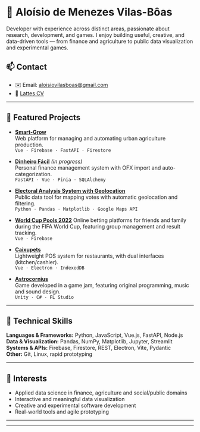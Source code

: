 # 👋 Aloísio de Menezes Vilas-Bôas

Developer with experience across distinct areas, passionate about research, development, and games. I enjoy building useful, creative, and data-driven tools — from finance and agriculture to public data visualization and experimental games.

## 📫 Contact

- ✉️ Email: [aloisiovilasboas@gmail.com](mailto:aloisiovilasboas@gmail.com)  
- 📄 [Lattes CV](https://buscatextual.cnpq.br/buscatextual/visualizacv.do?id=K4250514D4)


---

## 🚀 Featured Projects

- **[Smart-Grow](https://github.com/aloisiovilasboas/smart-grow-showcase)**  
  Web platform for managing and automating urban agriculture production.  
  `Vue · Firebase · FastAPI · Firestore`

- **[Dinheiro Fácil](https://github.com/aloisiovilasboas/financeiro-electron)** *(in progress)*  
  Personal finance management system with OFX import and auto-categorization.  
  `FastAPI · Vue · Pinia · SQLAlchemy`

- **[Electoral Analysis System with Geolocation](https://github.com/aloisiovilasboas/eleicao-por-territorio/)**  
  Public data tool for mapping votes with automatic geolocation and filtering.  
  `Python · Pandas · Matplotlib · Google Maps API`

- **[World Cup Pools 2022](https://github.com/aloisiovilasboas/bolao2022-vite-vue-firebase)**
  Online betting platforms for friends and family during the FIFA World Cup, featuring group management and result tracking.  
  `Vue · Firebase`

- **[Caixupets](https://github.com/aloisiovilasboas/caixupets-showcase)**  
  Lightweight POS system for restaurants, with dual interfaces (kitchen/cashier).  
  `Vue · Electron · IndexedDB`

- **[Astrocornius](https://99lab.itch.io/astrocornius)**  
  Game developed in a game jam, featuring original programming, music and sound design.  
  `Unity · C# · FL Studio`

---

## 🧰 Technical Skills

**Languages & Frameworks:** Python, JavaScript, Vue.js, FastAPI, Node.js  
**Data & Visualization:** Pandas, NumPy, Matplotlib, Jupyter, Streamlit  
**Systems & APIs:** Firebase, Firestore, REST, Electron, Vite, Pydantic  
**Other:** Git, Linux, rapid prototyping

---

## 🎯 Interests

- Applied data science in finance, agriculture and social/public domains  
- Interactive and meaningful data visualization  
- Creative and experimental software development  
- Real-world tools and agile prototyping  

---


---
